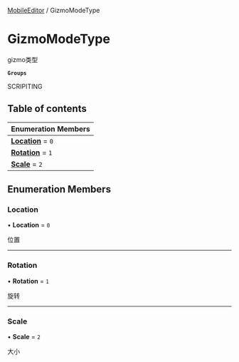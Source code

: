 [MobileEditor](../modules/MobileEditor.MobileEditor.md) / GizmoModeType

# GizmoModeType <Badge type="tip" text="Enumeration" /> <Score text="GizmoModeType" />

gizmo类型

**`Groups`**

SCRIPITING

## Table of contents

| Enumeration Members |
| :-----|
| **[Location](MobileEditor.GizmoModeType.md#location)** = ``0`` <br> |
| **[Rotation](MobileEditor.GizmoModeType.md#rotation)** = ``1`` <br> |
| **[Scale](MobileEditor.GizmoModeType.md#scale)** = ``2`` <br> |

## Enumeration Members

### Location <Score text="Location" /> 

• **Location** = ``0``

位置

___

### Rotation <Score text="Rotation" /> 

• **Rotation** = ``1``

旋转

___

### Scale <Score text="Scale" /> 

• **Scale** = ``2``

大小
